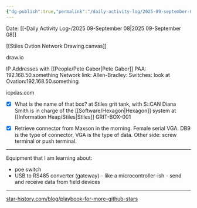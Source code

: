 ```yaml
---
{"dg-publish":true,"permalink":"/daily-activity-log/2025-09-september-08/","noteIcon":"","created":"2025-09-08T14:53:21.345-05:00"}
---
```


Date: [[-Daily Activity Log-/2025 09-September 08\|2025 09-September 08]]

[[Stiles Ovtion Network Drawing.canvas]]

draw.io

IP Addresses with [[People/Pete Gabor\|Pete Gabor]]
PAA: 192.168.50.something
Network link: Allen-Bradley: Switches: look at Ovation:192.168.50.something


icpdas.com

- [x] What is the name of that box? at Stiles grit tank, with S::CAN
Diana Smith is in charge of the [[Software/Hexagon\|Hexagon]] system at [[Information Heap/Stiles\|Stiles]]
GRIT-BOX-001

- [x] Retrieve connector from Maxson in the morning. Female serial VGA. DB9 is the type of connector, VGA is the type of data.  Other side: screw terminal or push terminal.
---
Equipment that I am learning about:
- poe switch
- USB to RS485 converter (gateway) - like a microcontroller-ish - send and receive data from field devices 
---

[star-history.com/blog/playbook-for-more-github-stars](https://www.star-history.com/blog/playbook-for-more-github-stars)
